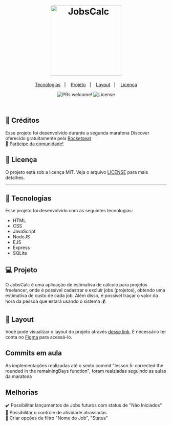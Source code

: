 

<h1 align="center">
  <img alt="JobsCalc" title="JobsCalc" src="https://i.imgur.com/Veqm7Gh.png" width="220px" />
</h1>

<p align="center">
  <a href="#-tecnologias">Tecnologias</a>&nbsp;&nbsp;&nbsp;|&nbsp;&nbsp;&nbsp;
  <a href="#-projeto">Projeto</a>&nbsp;&nbsp;&nbsp;|&nbsp;&nbsp;&nbsp;
  <a href="#-layout">Layout</a>&nbsp;&nbsp;&nbsp;|&nbsp;&nbsp;&nbsp;
  <a href="#memo-licença">Licença</a>
</p>

<p align="center">
 <img src="https://img.shields.io/static/v1?label=PRs&message=welcome&color=49AA26&labelColor=000000" alt="PRs welcome!" />
 <img alt="License" src="https://img.shields.io/static/v1?label=license&message=MIT&color=49AA26&labelColor=000000">
</p>

<br>

## :memo: Créditos 

Esse projeto foi desenvolvido durante a segunda maratona Discover oferecido gratuitamente pela [Rocketseat](https://rocketseat.com.br/) 
<br>
:wave: [Participe da comunidade!](https://discordapp.com/invite/gCRAFhc)

## :memo: Licença 
O projeto está sob a licença MIT. 
Veja o arquivo [LICENSE](.github/LICENSE.md) para mais detalhes.

---

## 🚀 Tecnologias

Esse projeto foi desenvolvido com as seguintes tecnologias:

- HTML
- CSS
- JavaScript
- NodeJS
- EJS
- Express
- SQLite

## 💻 Projeto

O JobsCalc é uma aplicação de estimativa de cálculo para projetos freelancer, onde é possível cadastrar e excluir jobs (projetos), obtendo uma estimativa de custo de cada job. Além disso, é possível traçar o valor da hora da pessoa que estará usando o sistema 💰

## 🔖 Layout

Você pode visualizar o layout do projeto através [desse link](https://www.figma.com/file/s4fytPFbDiSkv4GPSfKaLE/Jobs-Planning). É necessário ter conta no [Figma](https://figma.com) para acessá-lo.

## Commits em aula

As implementações realizadas até o sexto commit "lesson 5: corrected the rounded in the remainingDays function", foram realziadas seguindo as aulas da maratona

## Melhorias 

✔️ Possibilitar lançamentos de Jobs futuros com status de "Não Iniciados"
<br>
💭 Possibilitar o controle de atividade atrassadas
<br>
💭 Criar opções de filtro "Nome do Job", "Status"
   